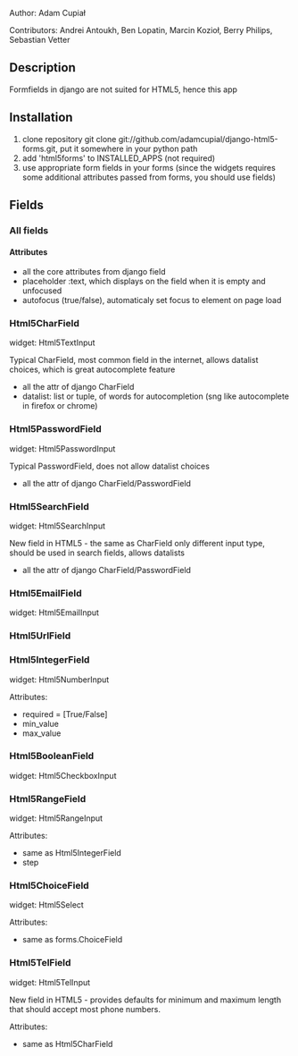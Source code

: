 Author: Adam Cupiał

Contributors: Andrei Antoukh, Ben Lopatin, Marcin Kozioł, Berry Philips, Sebastian Vetter

## Description

Formfields in django are not suited for HTML5, hence this app

## Installation

 1. clone repository git clone git://github.com/adamcupial/django-html5-forms.git, put it somewhere in your python path
 2. add 'html5forms' to INSTALLED_APPS (not required)
 3. use appropriate form fields in your forms (since the widgets requires some additional attributes passed from forms, you should use fields)

## Fields

### All fields

#### Attributes
 * all the core attributes from django field
 * placeholder :text, which displays on the field when it is empty and unfocused
 * autofocus (true/false), automaticaly set focus to element on page load

### Html5CharField

widget: Html5TextInput

 Typical CharField, most common field in the internet, allows datalist choices, which is great autocomplete feature

 * all the attr of django CharField
 * datalist: list or tuple, of words for autocompletion (sng like autocomplete in firefox or chrome)

### Html5PasswordField

widget: Html5PasswordInput

 Typical PasswordField, does not allow datalist choices

 * all the attr of django CharField/PasswordField

### Html5SearchField

widget: Html5SearchInput

 New field in HTML5 - the same as CharField only different input type, should be used in search fields, allows datalists

 * all the attr of django CharField/PasswordField

### Html5EmailField

 widget: Html5EmailInput

### Html5UrlField

### Html5IntegerField

widget: Html5NumberInput

  Attributes:
   * required = [True/False]
   * min_value
   * max_value

### Html5BooleanField

widget: Html5CheckboxInput

### Html5RangeField

widget: Html5RangeInput

  Attributes:
   * same as Html5IntegerField
   * step

### Html5ChoiceField

widget: Html5Select

  Attributes:
   * same as forms.ChoiceField

### Html5TelField

widget: Html5TelInput

 New field in HTML5 - provides defaults for minimum and maximum length that
 should accept most phone numbers.

  Attributes:
   * same as Html5CharField
